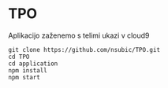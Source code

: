 # TPO

Aplikacijo zaženemo s telimi ukazi v cloud9
```
git clone https://github.com/nsubic/TPO.git
cd TPO
cd application
npm install
npm start
```